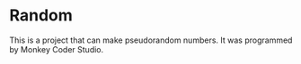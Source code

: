 # Random
This is a project that can make pseudorandom numbers. It was programmed by Monkey Coder Studio.
